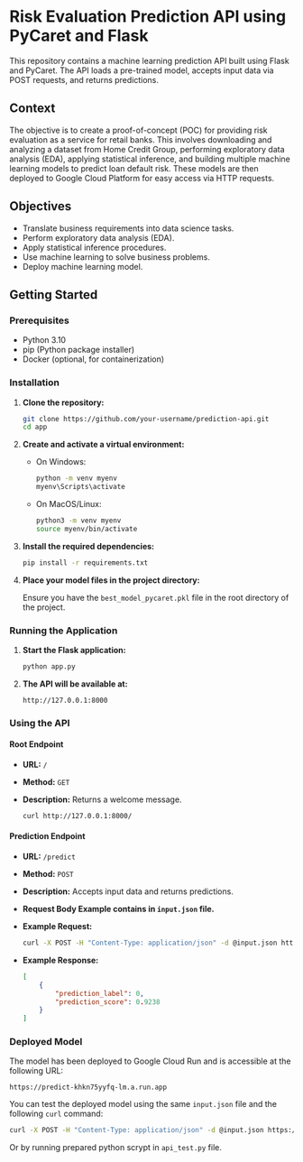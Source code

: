 # Risk Evaluation Prediction API using PyCaret and Flask

This repository contains a machine learning prediction API built using Flask and PyCaret. The API loads a pre-trained model, accepts input data via POST requests, and returns predictions.

## Context

The objective is to create a proof-of-concept (POC) for providing risk evaluation as a service for retail banks. This involves downloading and analyzing a dataset from Home Credit Group, performing exploratory data analysis (EDA), applying statistical inference, and building multiple machine learning models to predict loan default risk. These models are then deployed to Google Cloud Platform for easy access via HTTP requests.

## Objectives

- Translate business requirements into data science tasks.
- Perform exploratory data analysis (EDA).
- Apply statistical inference procedures.
- Use machine learning to solve business problems.
- Deploy machine learning model.

## Getting Started

### Prerequisites

- Python 3.10
- pip (Python package installer)
- Docker (optional, for containerization)

### Installation

1. **Clone the repository:**

    ```sh
    git clone https://github.com/your-username/prediction-api.git
    cd app
    ```

2. **Create and activate a virtual environment:**

    - On Windows:
    
        ```sh
        python -m venv myenv
        myenv\Scripts\activate
        ```

    - On MacOS/Linux:
    
        ```sh
        python3 -m venv myenv
        source myenv/bin/activate
        ```

3. **Install the required dependencies:**

    ```sh
    pip install -r requirements.txt
    ```

4. **Place your model files in the project directory:**

    Ensure you have the `best_model_pycaret.pkl` file in the root directory of the project.

### Running the Application

1. **Start the Flask application:**

    ```sh
    python app.py
    ```

2. **The API will be available at:**

    ```
    http://127.0.0.1:8000
    ```

### Using the API

#### Root Endpoint

- **URL:** `/`
- **Method:** `GET`
- **Description:** Returns a welcome message.

    ```sh
    curl http://127.0.0.1:8000/
    ```

#### Prediction Endpoint

- **URL:** `/predict`
- **Method:** `POST`
- **Description:** Accepts input data and returns predictions.

- **Request Body Example contains in `input.json` file.**   

- **Example Request:**

    ```sh
    curl -X POST -H "Content-Type: application/json" -d @input.json http://127.0.0.1:8000/predict
    ```

- **Example Response:**

    ```json
    [
        {
            "prediction_label": 0,
            "prediction_score": 0.9238
        }
    ]
    ```
### Deployed Model

The model has been deployed to Google Cloud Run and is accessible at the following URL:

```
https://predict-khkn75yyfq-lm.a.run.app
```

You can test the deployed model using the same `input.json` file and the following `curl` command:

```sh
curl -X POST -H "Content-Type: application/json" -d @input.json https://predict-khkn75yyfq-lm.a.run.app/predict
```

Or by running prepared python scrypt in `api_test.py` file.
